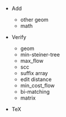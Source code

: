 * Add
    - other geom
    - math

* Verify
    - geom
    - min-steiner-tree
    - max_flow
    - scc
    - suffix array
    - edit distance
    - min_cost_flow
    - bi-matching
    - matrix

* TeX

